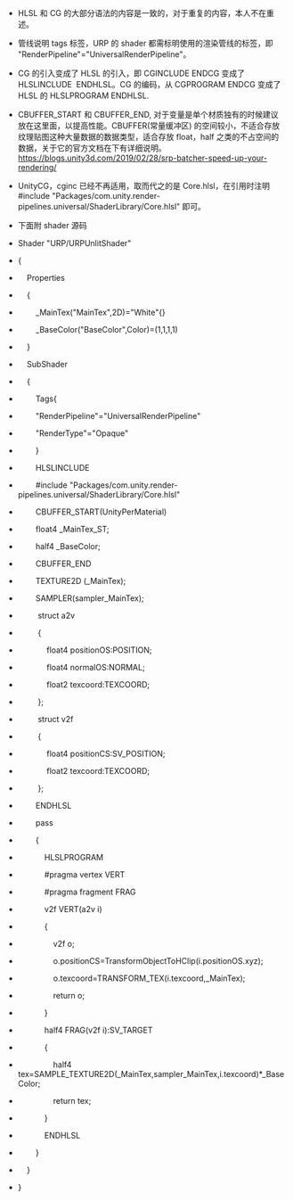 *    HLSL 和 CG 的大部分语法的内容是一致的，对于重复的内容，本人不在重述。
    
*    管线说明 tags 标签，URP 的 shader 都需标明使用的渲染管线的标签，即 "RenderPipeline"="UniversalRenderPipeline"。
    
*    CG 的引入变成了 HLSL 的引入，即 CGINCLUDE ENDCG 变成了 HLSLINCLUDE  ENDHLSL。CG 的编码，从 CGPROGRAM ENDCG 变成了 HLSL 的 HLSLPROGRAM ENDHLSL.
    
*    CBUFFER_START 和 CBUFFER_END, 对于变量是单个材质独有的时候建议放在这里面，以提高性能。CBUFFER(常量缓冲区) 的空间较小，不适合存放纹理贴图这种大量数据的数据类型，适合存放 float，half 之类的不占空间的数据，关于它的官方文档在下有详细说明。https://blogs.unity3d.com/2019/02/28/srp-batcher-speed-up-your-rendering/
    

    
*   UnityCG，cginc 已经不再适用，取而代之的是 Core.hlsl，在引用时注明 #include "Packages/com.unity.render-pipelines.universal/ShaderLibrary/Core.hlsl" 即可。
    
*   下面附 shader 源码
    
*   Shader "URP/URPUnlitShader"
    
*   {
    
*       Properties
    
*       {
    
*           _MainTex("MainTex",2D)="White"{}
    
*           _BaseColor("BaseColor",Color)=(1,1,1,1)
    
*       }
    
*       SubShader
    
*       {
    
*           Tags{
    
*           "RenderPipeline"="UniversalRenderPipeline"
    
*           "RenderType"="Opaque"
    
*           }
    
*           HLSLINCLUDE
    
*           #include "Packages/com.unity.render-pipelines.universal/ShaderLibrary/Core.hlsl"
    
*           CBUFFER_START(UnityPerMaterial)
    
*           float4 _MainTex_ST;
    
*           half4 _BaseColor;
    
*           CBUFFER_END
    
*           TEXTURE2D (_MainTex);
    
*           SAMPLER(sampler_MainTex);
    
*            struct a2v
    
*            {
    
*                float4 positionOS:POSITION;
    
*                float4 normalOS:NORMAL;
    
*                float2 texcoord:TEXCOORD;
    
*            };
    
*            struct v2f
    
*            {
    
*                float4 positionCS:SV_POSITION;
    
*                float2 texcoord:TEXCOORD;
    
*            };
    
*           ENDHLSL
    

*           pass
    
*           {
    
*               HLSLPROGRAM
    
*               #pragma vertex VERT
    
*               #pragma fragment FRAG
    
*               v2f VERT(a2v i)
    
*               {
    
*                   v2f o;
    
*                   o.positionCS=TransformObjectToHClip(i.positionOS.xyz);
    
*                   o.texcoord=TRANSFORM_TEX(i.texcoord,_MainTex);
    
*                   return o;
    
*               }
    
*               half4 FRAG(v2f i):SV_TARGET
    
*               {
    
*                   half4 tex=SAMPLE_TEXTURE2D(_MainTex,sampler_MainTex,i.texcoord)*_BaseColor;
    
*                   return tex;
    
*               }
    
*               ENDHLSL
    
*           }
    

*       }
    

*   }